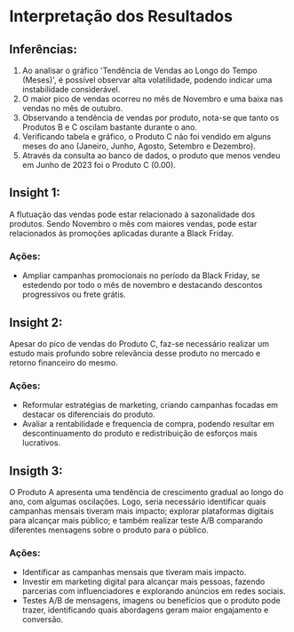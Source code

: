 # Interpretação dos Resultados
## Inferências:

1. Ao analisar o gráfico 'Tendência de Vendas ao Longo do Tempo (Meses)', é possível observar alta volatilidade, podendo indicar uma instabilidade considerável.
2. O maior pico de vendas ocorreu no mês de Novembro e uma baixa nas vendas no mês de outubro.
3. Observando a tendência de vendas por produto, nota-se que tanto os Produtos B e C oscilam bastante durante o ano.
4. Verificando tabela e gráfico, o Produto C não foi vendido em alguns meses do ano (Janeiro, Junho, Agosto, Setembro e Dezembro).
5. Através da consulta ao banco de dados, o produto que menos vendeu em Junho de 2023 foi o Produto C (0.00).

## Insight 1:
A flutuação das vendas pode estar relacionado à sazonalidade dos produtos. Sendo Novembro o mês com maiores vendas, pode estar relacionados às promoções aplicadas durante a Black Friday.
### Ações:
- Ampliar campanhas promocionais no período da Black Friday, se estedendo por todo o mês de novembro e destacando descontos progressivos ou frete grátis.

## Insight 2:
Apesar do pico de vendas do Produto C, faz-se necessário realizar um estudo mais profundo sobre relevância desse produto no mercado e retorno financeiro do mesmo.
### Ações:
- Reformular estratégias de marketing, criando campanhas focadas em destacar os diferenciais do produto.
- Avaliar a rentabilidade e frequencia de compra, podendo resultar em descontinuamento do produto e redistribuição de esforços mais lucrativos.

## Insigth 3:
O Produto A apresenta uma tendência de crescimento gradual ao longo do ano, com algumas oscilações. Logo, seria necessário identificar quais campanhas mensais tiveram mais impacto; explorar plataformas digitais para alcançar mais público; e também realizar teste A/B comparando diferentes mensagens sobre o produto para o público.
### Ações:
- Identificar as campanhas mensais que tiveram mais impacto.
- Investir em marketing digital para alcançar mais pessoas, fazendo parcerias com influenciadores e explorando anúncios em redes sociais.
- Testes A/B de mensagens, imagens ou benefícios que o produto pode trazer, identificando quais abordagens geram maior engajamento e conversão.
 
